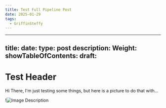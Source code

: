 ```yaml
---
title: Test Full Pipeline Post
date: 2025-01-29
tags:
  - GriffinSteffy
---
```

---
title: 
date: 
type: post
description: 
Weight: 
showTableOfContents: 
draft:
---
# Test Header
Hi There, I'm just testing some things, but here is a picture to do that with...

!![Image Description](/images/new%20hampshire%20red.png)